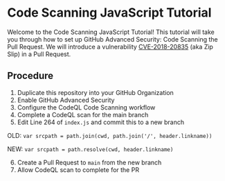 # Code Scanning JavaScript Tutorial

Welcome to the Code Scanning JavaScript Tutorial! This tutorial will take you through how to set up GitHub Advanced Security: Code Scanning the Pull Request. We will introduce a vulnerability [CVE-2018-20835](https://github.com/advisories/GHSA-x2mc-8fgj-3wmr) (aka Zip Slip) in a Pull Request.

## Procedure

1. Duplicate this repository into your GitHub Organization
2. Enable GitHub Advanced Security 
3. Configure the CodeQL Code Scanning workflow
4. Complete a CodeQL scan for the main branch
5. Edit Line 264 of `index.js` and commit this to a new branch

OLD: `var srcpath = path.join(cwd, path.join('/', header.linkname))`

NEW: `var srcpath = path.resolve(cwd, header.linkname)`

6. Create a Pull Request to `main` from the new branch
7. Allow CodeQL scan to complete for the PR